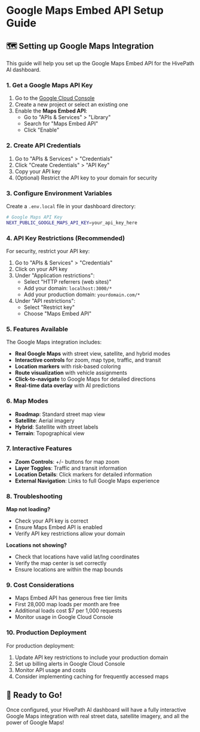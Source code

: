 # Google Maps Embed API Setup Guide

## 🗺️ Setting up Google Maps Integration

This guide will help you set up the Google Maps Embed API for the HivePath AI dashboard.

### 1. Get a Google Maps API Key

1. Go to the [Google Cloud Console](https://console.cloud.google.com/)
2. Create a new project or select an existing one
3. Enable the **Maps Embed API**:
   - Go to "APIs & Services" > "Library"
   - Search for "Maps Embed API"
   - Click "Enable"

### 2. Create API Credentials

1. Go to "APIs & Services" > "Credentials"
2. Click "Create Credentials" > "API Key"
3. Copy your API key
4. (Optional) Restrict the API key to your domain for security

### 3. Configure Environment Variables

Create a `.env.local` file in your dashboard directory:

```bash
# Google Maps API Key
NEXT_PUBLIC_GOOGLE_MAPS_API_KEY=your_api_key_here
```

### 4. API Key Restrictions (Recommended)

For security, restrict your API key:

1. Go to "APIs & Services" > "Credentials"
2. Click on your API key
3. Under "Application restrictions":
   - Select "HTTP referrers (web sites)"
   - Add your domain: `localhost:3000/*`
   - Add your production domain: `yourdomain.com/*`
4. Under "API restrictions":
   - Select "Restrict key"
   - Choose "Maps Embed API"

### 5. Features Available

The Google Maps integration includes:

- **Real Google Maps** with street view, satellite, and hybrid modes
- **Interactive controls** for zoom, map type, traffic, and transit
- **Location markers** with risk-based coloring
- **Route visualization** with vehicle assignments
- **Click-to-navigate** to Google Maps for detailed directions
- **Real-time data overlay** with AI predictions

### 6. Map Modes

- **Roadmap**: Standard street map view
- **Satellite**: Aerial imagery
- **Hybrid**: Satellite with street labels
- **Terrain**: Topographical view

### 7. Interactive Features

- **Zoom Controls**: +/- buttons for map zoom
- **Layer Toggles**: Traffic and transit information
- **Location Details**: Click markers for detailed information
- **External Navigation**: Links to full Google Maps experience

### 8. Troubleshooting

**Map not loading?**
- Check your API key is correct
- Ensure Maps Embed API is enabled
- Verify API key restrictions allow your domain

**Locations not showing?**
- Check that locations have valid lat/lng coordinates
- Verify the map center is set correctly
- Ensure locations are within the map bounds

### 9. Cost Considerations

- Maps Embed API has generous free tier limits
- First 28,000 map loads per month are free
- Additional loads cost $7 per 1,000 requests
- Monitor usage in Google Cloud Console

### 10. Production Deployment

For production deployment:

1. Update API key restrictions to include your production domain
2. Set up billing alerts in Google Cloud Console
3. Monitor API usage and costs
4. Consider implementing caching for frequently accessed maps

## 🚀 Ready to Go!

Once configured, your HivePath AI dashboard will have a fully interactive Google Maps integration with real street data, satellite imagery, and all the power of Google Maps!
